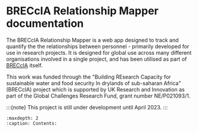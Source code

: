 # BRECcIA Relationship Mapper documentation

The BRECcIA Relationship Mapper is a web app designed to track and quantify the the relationships between personnel - primarily developed for use in research projects. It is designed for global use across many different organisations involved in a single project, and has been utilised as part of [BRECcIA](https://gcrf-breccia.com) itself.

This work was funded through the "Building REsearch Capacity for sustainable water and food security In drylands of sub-saharan Africa" (BRECcIA) project which is supported by UK Research and Innovation as part of the Global Challenges Research Fund, grant number NE/P021093/1.

:::{note}
This project is still under development until April 2023.
:::

```{toctree}
:maxdepth: 2
:caption: Contents:
```
